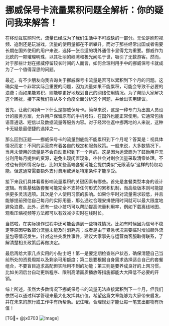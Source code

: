 # 挪威保号卡流量累积问题全解析：你的疑问我来解答！

在移动互联网时代，流量已经成为了我们生活中不可或缺的一部分。无论是刷短视频、追剧还是玩游戏，流量的使用量都在不断攀升。而对于那些经常出国或者需要长期在国外使用的用户来说，选择一张合适的境外通信卡显得尤为重要。挪威作为北欧的一颗璀璨明珠，以其壮丽的峡湾和极光闻名于世，吸引了无数游客。然而，对于那些计划在挪威停留较长时间的人而言，如何合理利用手中的挪威保号卡就成为了一个值得深思的问题。

最近，有不少朋友向我咨询关于挪威保号卡流量是否可以累积到下个月的问题。这确实是一个非常实际且重要的问题，因为流量如果不能累积，可能会导致不必要的浪费；而如果能累积，则能够更好地规划自己的网络使用情况。为了帮助大家解决这个困扰，接下来我们将从多个角度全面分析这个问题，并给出实用建议。

首先，让我们明确一下什么是挪威保号卡。简单来说，这是一种专门为出国人员设计的服务方案，允许用户保留原有的手机号码，在国外也能正常使用。它通常包括语音通话、短信以及数据流量等服务内容。对于经常往返中挪两地的人来说，这种卡无疑是最便捷的选择之一。

那么回到正题——挪威保号卡的流量到底能不能累积到下个月呢？答案是：视具体情况而定！不同的运营商有着各自的规定和服务政策。一般来说，大多数情况下，当月未使用的流量是不会自动累积到下一个月的。这是因为运营商为了鼓励用户充分利用每月提供的资源，避免出现闲置现象，往往会对剩余流量采取清零处理。不过也有例外情况存在，比如某些高端套餐可能会提供类似“无限滚存”这样的特权功能，但这通常需要额外支付费用或满足特定条件才能享受。

接下来我们具体看看影响流量累积的关键因素有哪些。首先是套餐类型本身的设计逻辑。有些基础版套餐可能完全不支持任何形式的累积机制，而高级版本则可能提供更多灵活选项。其次是个人使用习惯的影响。如果你平时对流量需求较低，并且能够提前预估自己每月的实际用量，那么通过合理安排使用时间就可以最大限度地避免浪费。此外，还有一些小技巧可以帮助提高流量利用率，例如下载离线地图、观看压缩视频等方法都可以有效减少实时在线时长。

当然啦，在实际操作过程中还可能会遇到一些特殊情况。比如有时候因为信号不稳定等原因导致部分流量未能及时消耗完；或者是由于紧急状况需要临时增加额外流量包等情况发生。针对这些突发性事件，建议大家事先与运营商客服取得联系，了解清楚相关政策后再做决定。

最后再给大家几点实用的小贴士吧！第一是要定期检查账户状态，确保清楚自己当前所处的资费周期以及剩余可用额度；第二是要根据自身需求选择适合自己的套餐组合，不要盲目追求高配但实际用不到的功能；第三则是要养成良好的上网习惯，比如关闭后台自动更新程序、限制高清画质播放等措施都能大大降低不必要的开销。

综上所述，虽然大多数情况下挪威保号卡的流量无法直接累积到下一个月，但我们依然可以通过科学管理来最大化发挥其价值。希望这篇文章能够为大家带来启发，并在未来的旅行或工作中有所帮助。记住哦，合理规划才能让每一笔支出都物有所值！

[TG💪+ @jx0703 ![Image](https://github.com/user-attachments/assets/dbca1d08-cadb-493c-b0ec-ad6f7a83f270)]